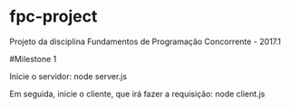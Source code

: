# fpc-project
Projeto da disciplina Fundamentos de Programação Concorrente - 2017.1

#Milestone 1

Inicie o servidor: node server.js

Em seguida, inicie o cliente, que irá fazer a requisição: node client.js
